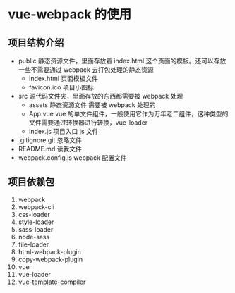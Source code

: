 # vue-webpack 的使用

## 项目结构介绍

- public 静态资源文件，里面存放着 index.html 这个页面的模板。还可以存放一些不需要通过 webpack 去打包处理的静态资源
  - index.html 页面模板文件
  - favicon.ico 项目小图标
- src 源代码文件夹，里面存放的东西都需要被 webpack 处理
  - assets 静态资源文件 需要被 webpack 处理的
  - App.vue vue 的单文件组件，一般使用它作为万年老二组件，这种类型的文件需要通过转换器进行转换，vue-loader
  - index.js 项目入口 js 文件
- .gitignore git 忽略文件
- README.md 读我文件
- webpack.config.js webpack 配置文件

## 项目依赖包

1. webpack
2. webpack-cli
3. css-loader
4. style-loader
5. sass-loader
6. node-sass
7. file-loader
8. html-webpack-plugin
9. copy-webpack-plugin
10. vue
11. vue-loader
12. vue-template-compiler
